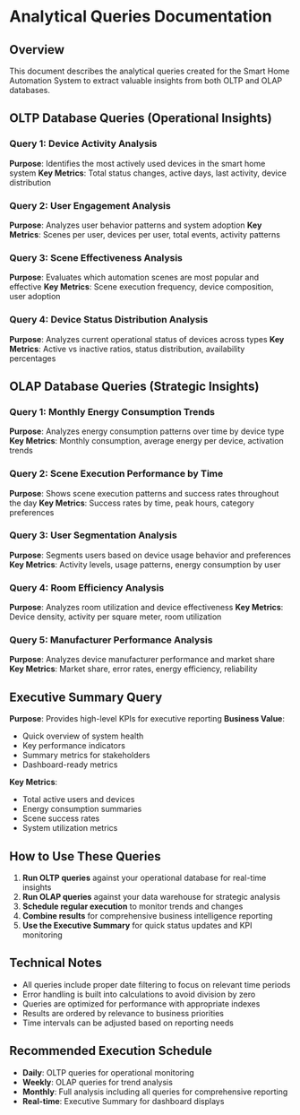# Analytical Queries Documentation

## Overview
This document describes the analytical queries created for the Smart Home Automation System to extract valuable insights from both OLTP and OLAP databases.

## OLTP Database Queries (Operational Insights)

### Query 1: Device Activity Analysis
**Purpose**: Identifies the most actively used devices in the smart home system
**Key Metrics**: Total status changes, active days, last activity, device distribution

### Query 2: User Engagement Analysis  
**Purpose**: Analyzes user behavior patterns and system adoption
**Key Metrics**: Scenes per user, devices per user, total events, activity patterns

### Query 3: Scene Effectiveness Analysis
**Purpose**: Evaluates which automation scenes are most popular and effective
**Key Metrics**: Scene execution frequency, device composition, user adoption

### Query 4: Device Status Distribution Analysis
**Purpose**: Analyzes current operational status of devices across types
**Key Metrics**: Active vs inactive ratios, status distribution, availability percentages

## OLAP Database Queries (Strategic Insights)

### Query 1: Monthly Energy Consumption Trends
**Purpose**: Analyzes energy consumption patterns over time by device type
**Key Metrics**: Monthly consumption, average energy per device, activation trends

### Query 2: Scene Execution Performance by Time
**Purpose**: Shows scene execution patterns and success rates throughout the day
**Key Metrics**: Success rates by time, peak hours, category preferences

### Query 3: User Segmentation Analysis
**Purpose**: Segments users based on device usage behavior and preferences
**Key Metrics**: Activity levels, usage patterns, energy consumption by user

### Query 4: Room Efficiency Analysis
**Purpose**: Analyzes room utilization and device effectiveness
**Key Metrics**: Device density, activity per square meter, room utilization

### Query 5: Manufacturer Performance Analysis
**Purpose**: Analyzes device manufacturer performance and market share
**Key Metrics**: Market share, error rates, energy efficiency, reliability

## Executive Summary Query
**Purpose**: Provides high-level KPIs for executive reporting
**Business Value**:
- Quick overview of system health
- Key performance indicators
- Summary metrics for stakeholders
- Dashboard-ready metrics

**Key Metrics**:
- Total active users and devices
- Energy consumption summaries
- Scene success rates
- System utilization metrics

## How to Use These Queries

1. **Run OLTP queries** against your operational database for real-time insights
2. **Run OLAP queries** against your data warehouse for strategic analysis
3. **Schedule regular execution** to monitor trends and changes
4. **Combine results** for comprehensive business intelligence reporting
5. **Use the Executive Summary** for quick status updates and KPI monitoring

## Technical Notes

- All queries include proper date filtering to focus on relevant time periods
- Error handling is built into calculations to avoid division by zero
- Queries are optimized for performance with appropriate indexes
- Results are ordered by relevance to business priorities
- Time intervals can be adjusted based on reporting needs

## Recommended Execution Schedule

- **Daily**: OLTP queries for operational monitoring
- **Weekly**: OLAP queries for trend analysis
- **Monthly**: Full analysis including all queries for comprehensive reporting
- **Real-time**: Executive Summary for dashboard displays 